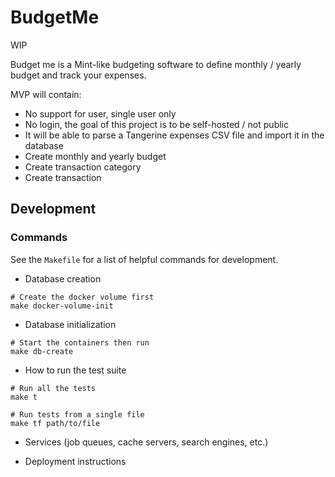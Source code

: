 # BudgetMe

WIP

Budget me is a Mint-like budgeting software to define monthly / yearly budget and track your expenses.

MVP will contain:
- No support for user, single user only
- No login, the goal of this project is to be self-hosted / not public
- It will be able to parse a Tangerine expenses CSV file and import it in the database
- Create monthly and yearly budget
- Create transaction category
- Create transaction

## Development

### Commands

See the `Makefile` for a list of helpful commands for development.

* Database creation

```shell
# Create the docker volume first
make docker-volume-init
```

* Database initialization

```shell
# Start the containers then run
make db-create
```

* How to run the test suite

```shell
# Run all the tests
make t

# Run tests from a single file
make tf path/to/file
```

* Services (job queues, cache servers, search engines, etc.)

* Deployment instructions
